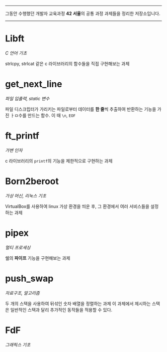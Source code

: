 
---

그동안 수행했던 개발자 교육과정 **42 서울**의 공통 과정 과제들을  정리한 저장소입니다.

---

# Libft

_C 언어 기초_

strlcpy, strlcat 같은 c 라이브러리의 함수들을 직접 구현해보는 과제

# get_next_line

_파일 입출력, static 변수_

파일 디스크립터가 가리키는 파일로부터 데이터를 **한 줄**씩 추출하여 반환하는 기능을 가진 ㅏㅁ수를 만드는 함수. 이 때 `\n`, `EOF`

# ft_printf

_가변 인자_

c 라이브러리의 `printf`의 기능을 제한적으로 구현하는 과제

# Born2beroot

_가상 머신, 리눅스 기초_

VirtualBox를 사용하여 linux 가상 환경을 띄운 후, 그 환경에서 여러 서비스들을 설정하는 과제

# pipex

_멀티 프로세싱_

쉘의 **파이프** 기능을 구현해보는 과제


# push_swap

_자료구조, 알고리즘_

두 개의 스택을 사용하여 뒤섞인 숫자 배열을 정렬하는 과제
이 과제에서 제시하는 스택은 일반적인 스택과 달리 추가적인 동작들을 적용할 수 있다.

# FdF

_그래픽스 기초_